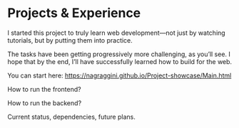 # Projects & Experience

I started this project to truly learn web development—not just by watching tutorials, but by putting them into practice.

The tasks have been getting progressively more challenging, as you’ll see. I hope that by the end, I’ll have successfully learned how to build for the web.

You can start here:
https://nagraggini.github.io/Project-showcase/Main.html

How to run the frontend?

How to run the backend?

Current status, dependencies, future plans.
